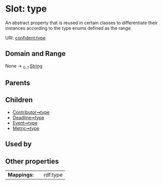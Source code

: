 
# Slot: type


An abstract property that is reused in certain classes to differentiate their instances according to the type enums defined as the range.

URI: [confident:type](https://raw.githubusercontent.com/TIBHannover/ConfIDent_schema/main/src/linkml/confident_schema.yaml#type)


## Domain and Range

None &#8594;  <sub>0..1</sub> [String](types/String.md)

## Parents


## Children

 *  [Contributor➞type](Contributor_type.md)
 *  [Deadline➞type](Deadline_type.md)
 *  [Event➞type](Event_type.md)
 *  [Metric➞type](Metric_type.md)

## Used by


## Other properties

|  |  |  |
| --- | --- | --- |
| **Mappings:** | | rdf:type |

